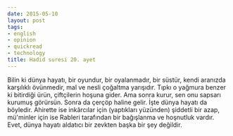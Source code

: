 ```yaml
---
date: 2015-05-10
layout: post
tags:
- english
- opinion
- quickread
- technology
title: Hadid suresi 20. ayet
---
```


Bilin ki dünya hayatı, bir oyundur, bir oyalanmadır, bir süstür, kendi aranızda karşılıklı övünmedir, mal ve nesli çoğaltma yarışıdır. Tıpkı o yağmura benzer ki bitirdiği ürün, çiftçilerin hoşuna gider. Ama sonra kurur, sen onu sapsarı kurumuş görürsün. Sonra da çerçöp haline gelir. İşte dünya hayatı da böyledir. Ahirette ise inkârcılar için (yaptıkları yüzünden) şiddetli bir azap, mü'minler için ise Rableri tarafından bir bağışlanma ve hoşnutluk vardır. Evet, dünya hayatı aldatıcı bir zevkten başka bir şey değildir.
